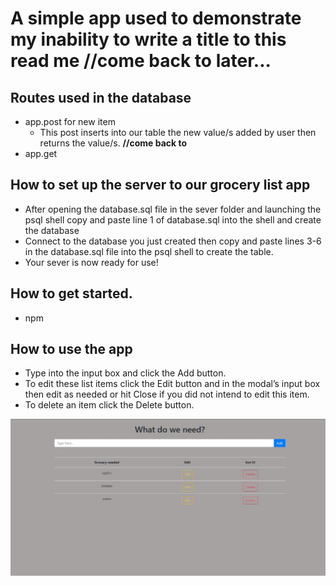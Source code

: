 # A simple app used to demonstrate my inability to write a title to this read me **//come back to later...**

## Routes used in the database
* app.post for new item
  - This post inserts into our table the new value/s added by user then returns the value/s. **//come back to**
*  app.get 

## How to set up the server to our grocery list app
* After opening the database.sql file in the sever folder and launching the psql shell copy and paste line 1 of database.sql into the shell and create the database
* Connect to the database you just created then copy and paste lines 3-6 in the database.sql file into the psql shell to create the table.
* Your sever is now ready for use!

## How to get started. 
* npm

## How to use the app
* Type into the input box and click the Add button.
* To edit these list items click the Edit button and in the modal’s input box then edit as needed or hit Close if you did not intend to edit this item.
* To delete an item click the Delete button.

![grocery](./images/GroceryScreenshot.png)
